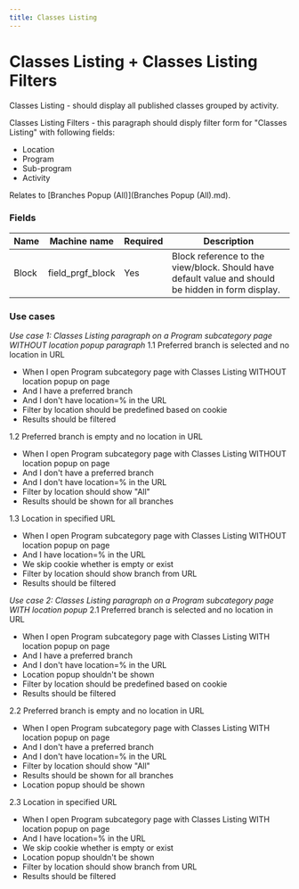 ```yaml
---
title: Classes Listing
---
```


# Classes Listing + Classes Listing Filters
Classes Listing - should display all published classes grouped by activity.

Classes Listing Filters - this paragraph should disply filter form for "Classes Listing" with following fields:
- Location
- Program
- Sub-program
- Activity

Relates to [Branches Popup (All)](Branches Popup (All).md).

### Fields
| Name  | Machine name | Required | Description |
| ------------- | ------------- | ------------- | ------------- |
| Block | field\_prgf_block | Yes | Block reference to the view/block. Should have default value and should be hidden in form display. |

### Use cases
*Use case 1: Classes Listing paragraph on a Program subcategory page WITHOUT location popup paragraph*
1.1 Preferred branch is selected and no location in URL
- When I open Program subcategory page with Classes Listing WITHOUT location popup on page
- And I have a preferred branch
- And I don't have location=% in the URL
- Filter by location should be predefined based on cookie
- Results should be filtered

1.2 Preferred branch is empty and no location in URL
- When I open Program subcategory page with Classes Listing WITHOUT location popup on page
- And I don't have a preferred branch
- And I don't have location=% in the URL
- Filter by location should show "All"
- Results should be shown for all branches

1.3 Location in specified URL
- When I open Program subcategory page with Classes Listing WITHOUT location popup on page
- And I have location=% in the URL
- We skip cookie whether is empty or exist
- Filter by location should show branch from URL
- Results should be filtered

*Use case 2: Classes Listing paragraph on a Program subcategory page WITH location popup*
2.1 Preferred branch is selected and no location in URL
- When I open Program subcategory page with Classes Listing WITH location popup on page
- And I have a preferred branch
- And I don't have location=% in the URL
- Location popup shouldn't be shown
- Filter by location should be predefined based on cookie
- Results should be filtered

2.2 Preferred branch is empty and no location in URL
- When I open Program subcategory page with Classes Listing WITH location popup on page
- And I don't have a preferred branch
- And I don't have location=% in the URL
- Filter by location should show "All"
- Results should be shown for all branches
- Location popup should be shown

2.3 Location in specified URL
- When I open Program subcategory page with Classes Listing WITH location popup on page
- And I have location=% in the URL
- We skip cookie whether is empty or exist
- Location popup shouldn't be shown
- Filter by location should show branch from URL
- Results should be filtered
